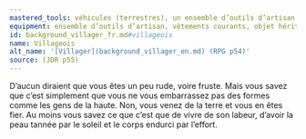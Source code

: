 ```yaml
---
mastered_tools: véhicules (terrestres), un ensemble d’outils d’artisan au choix entre des outils de forgeron, de cordonnier, de tanneur, de menuisier, de maçon, de potier, de bricoleur, de brasseur ou de charpentier.
equipment: ensemble d’outils d’artisan, vêtements courants, objet hérité de l’un de vos parents et dont la valeur est sentimentale, bourse contenant 10 sous.
id: background_villager_fr.md#villageois
name: Villageois
alt_name: '[Villager](background_villager_en.md) (RPG p54)'
source: (JDR p55)
---
```


D’aucun diraient que vous êtes un peu rude, voire fruste. Mais vous savez que c’est simplement que vous ne vous embarrassez pas des formes comme les gens de la haute. Non, vous venez de la terre et vous en êtes fier. Au moins vous savez ce que c’est que de vivre de son labeur, d’avoir la peau tannée par le soleil et le corps endurci par l’effort.

